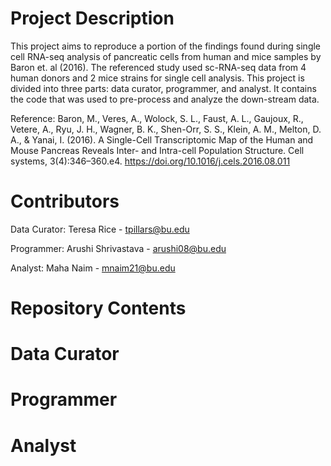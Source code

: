 # Project Description

This project aims to reproduce a portion of the findings found during single cell RNA-seq analysis of pancreatic cells from human and mice samples by Baron et. al (2016). The referenced study used sc-RNA-seq data from 4 human donors and 2 mice strains for single cell analysis. This project is divided into three parts: data curator, programmer, and analyst. It contains the code that was used to pre-process and analyze the down-stream data.

Reference: Baron, M., Veres, A., Wolock, S. L., Faust, A. L., Gaujoux, R., Vetere, A., Ryu, J. H., Wagner, B. K., Shen-Orr, S. S., Klein, A. M., Melton, D. A., & Yanai, I. (2016). A Single-Cell Transcriptomic Map of the Human and Mouse Pancreas Reveals Inter- and Intra-cell Population Structure. Cell systems, 3(4):346–360.e4. https://doi.org/10.1016/j.cels.2016.08.011

# Contributors

Data Curator: Teresa Rice - tpillars@bu.edu

Programmer: Arushi Shrivastava - arushi08@bu.edu

Analyst: Maha Naim - mnaim21@bu.edu

# Repository Contents

# Data Curator

# Programmer

# Analyst
